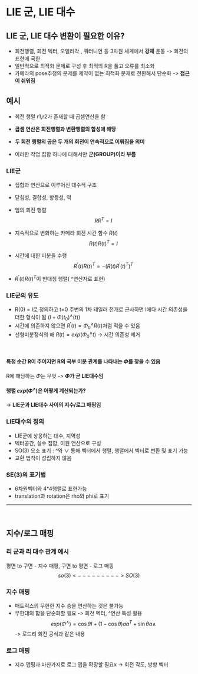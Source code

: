 # LIE 군, LIE 대수

## LIE 군, LIE 대수 변환이 필요한 이유?
- 회전행렬, 회전 벡터, 오일러각 , 쿼터니언 등 3차원 세계에서 **강체** 운동 -> 회전의 표현에 국한
- 일반적으로 최적화 문제로 구성 후 최적의 R을 풀고 오류를 최소화
- 카메라의 pose추정의 문제를 제약이 없는 최적화 문제로 전환해서 단순화 -> **접근이 쉬워짐**


## 예시
- 회전 행렬 r1,r2가 존재할 때 곱셈연산을 함
- **곱셈 연산은 회전행렬과 변환행렬의 합성에 해당**
- **두 회전 행렬의 곱은 두 개의 회전이 연속적으로 이뤄짐을 의미**

- 이러한 작업 집합 하나에 대해서만 **군(GROUP)이라 부름**

### LIE군
- 집합과 연산으로 이루어진 대수적 구조
- 닫힘성, 결합성, 항등성, 역

- 임의 회전 행렬
$$RR^T = I$$
- 지속적으로 변화하는 카메라 회전 시간 함수 $R(t)$
$$R(t)R(t)^T = I$$

- 시간에 대한 미분을 수행
$$R^\prime(t)R(t)^T = -(R(t){R^\prime(t)}^T)^T$$
- $R^\prime(t)R(t)^T$이 반대칭 행렬( ^연산자로 표현)  

### LIE군의 유도
- R(0) = I로 정의하고 t=0 주변의 1차 테일러 전개로 근사하면 I에다 시간 의존성을 더한 형식이 됨 ($I + {\Phi(t_0)}^\land (t)$)
- 시간에 의존하지 않으면 $R^\prime(t) = {\Phi_0}^\land R(t)$처럼 적을 수 있음
- 선형미분정식의 해 $R(t) = exp({\Phi_0}^\land t)$ -> 시간 의존성 제거

<br>

#### 특정 순간 R이 주어지면 R의 국부 미분 관계를 나타내는 $\Phi$를 찾을 수 있음
R에 해당하는 $\Phi$는 무엇 -> **$\Phi$가 곧 LIE대수임**

#### 행렬 $exp({\Phi}^\land)$은 어떻게 계산되는가?
 -> **LIE군과 LIE대수 사이의 지수/로그 매핑임**

### LIE대수의 정의
- LIE군에 상응하는 대수, 지역성
- 벡터공간, 실수 집합, 이원 연산으로 구성
- SO(3) 요소 표기 : ^와 $\lor$ 통해 벡터에서 행렬, 행렬에서 벡터로 변환 및 표기 가능
- 교환 법칙이 성립하지 않음

### SE(3)의 표기법
- 6차원벡터와 4*4행렬로 표현가능
- translation과 rotation은 rho와 phi로 표기

---
<br>

## 지수/로그 매핑

### 리 군과 리 대수 관계 예시
평면 to 구면 - 지수 매핑, 구면 to 평면 - 로그 매핑
$$so(3) <--------->SO(3)$$

### 지수 매핑
- 매트릭스의 무한한 지수 승을 연산하는 것은 불가능
- 무한대의 합을 단순화할 필요
->  회전 벡터, ^연산 특성 활용
$$exp({\Phi}^\land) = \cos \theta I +(1-\cos\theta)aa^T + \sin \theta a\land$$
 -> 로드리 회전 공식과 같은 내용


 ### 로그 매핑
 - 지수 맵핑과 마찬가지로 로그 맵을 확장할 필요x
 -> 회전 각도, 방향 벡터